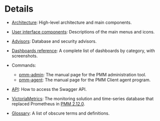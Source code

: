 # Details

- [Architecture](architecture.md): High-level architecture and main components.

- [User interface components](interface.md): Descriptions of the main menus and icons.

- [Advisors](advisors/index.md): Database and security advisors.

- [Dashboards reference](dashboards/index.md): A complete list of dashboards by category, with screenshots.

- Commands:
    - [pmm-admin](commands/pmm-admin.md): The manual page for the PMM administration tool.
    - [pmm-agent](commands/pmm-agent.md): The manual page for the PMM Client agent program.

- [API](api.md): How to access the Swagger API.

- [VictoriaMetrics](victoria-metrics.md): The monitoring solution and time-series database that replaced Prometheus in [PMM 2.12.0](../release-notes/2.12.0.md).

- [Glossary](glossary.md): A list of obscure terms and definitions.
